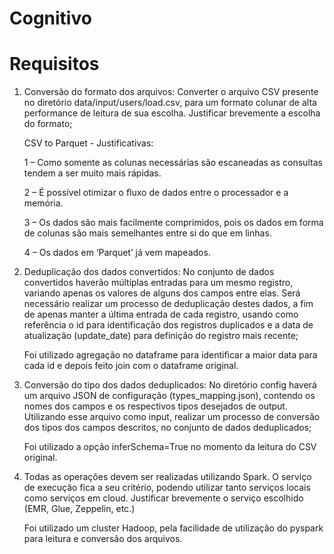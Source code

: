 # Cognitivo

# Requisitos

1. Conversão do formato dos arquivos: Converter o arquivo CSV presente no diretório data/input/users/load.csv, 
para um formato colunar de alta performance de leitura de sua escolha. Justificar brevemente a escolha do formato;

    CSV to Parquet  -  Justificativas:

    1 – Como somente as colunas necessárias são escaneadas as consultas tendem a ser muito mais rápidas.

    2 – É possível otimizar o fluxo de dados entre o processador e a memória.

    3 – Os dados são mais facilmente comprimidos, pois os dados em forma de colunas são mais semelhantes entre si do que em linhas.

    4 – Os dados em ‘Parquet’ já vem mapeados.

2. Deduplicação dos dados convertidos: No conjunto de dados convertidos haverão múltiplas entradas para um mesmo registro, 
variando apenas os valores de alguns dos campos entre elas. Será necessário realizar um processo de deduplicação destes dados, 
a fim de apenas manter a última entrada de cada registro, usando como referência o id para identificação dos registros duplicados e a 
data de atualização (update_date) para definição do registro mais recente;

    Foi utilizado agregação no dataframe para identificar a maior data para cada id e depois feito join com o dataframe original.
    
3. Conversão do tipo dos dados deduplicados: No diretório config haverá um arquivo JSON de configuração (types_mapping.json),
 contendo os nomes dos campos e os respectivos tipos desejados de output. Utilizando esse arquivo como input, realizar um processo
 de conversão dos tipos dos campos descritos, no conjunto de dados deduplicados;
 
    Foi utilizado a opção inferSchema=True no momento da leitura do CSV original.
    
4. Todas as operações devem ser realizadas utilizando Spark. O serviço de execução fica a seu critério, 
podendo utilizar tanto serviços locais como serviços em cloud. Justificar brevemente o serviço escolhido (EMR, Glue, Zeppelin, etc.)

    Foi utilizado um cluster Hadoop, pela facilidade de utilização do pyspark para leitura e conversão dos arquivos.
    

